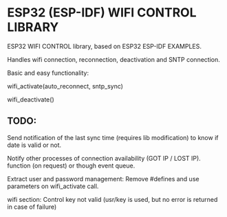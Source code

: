 # ESP32 (ESP-IDF) WIFI CONTROL LIBRARY
 
ESP32 WIFI CONTROL library, based on ESP32 ESP-IDF EXAMPLES.

Handles wifi connection, reconnection, deactivation and SNTP connection.

Basic and easy functionality:

  wifi_activate(auto_reconnect, sntp_sync)

  wifi_deactivate()


## TODO: 

  Send notification of the last sync time (requires lib modification) to know if date is valid or not.

  Notify other processes of connection availability (GOT IP / LOST IP). function (on request) or though event queue.
  
  Extract user and password management: Remove #defines and use parameters on wifi_activate call.
  
  wifi section: Control key not valid (usr/key is used, but no error is returned in case of failure)

